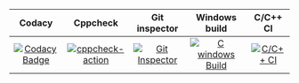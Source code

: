 |Codacy|Cppcheck|Git inspector|Windows build|C/C++ CI|
|:--:|:--:|:--:|:--:|:--:|
|[![Codacy Badge](https://app.codacy.com/project/badge/Grade/5f06332a350e4d62b8fc7388a4543c26)](https://www.codacy.com/gh/Yogendraman/MiniProject/dashboard?utm_source=github.com&amp;utm_medium=referral&amp;utm_content=Yogendraman/MiniProject&amp;utm_campaign=Badge_Grade)|[![cppcheck-action](https://github.com/Yogendraman/MiniProject/actions/workflows/cppcheck.yml/badge.svg)](https://github.com/Yogendraman/MiniProject/actions/workflows/cppcheck.yml)|[![Git Inspector](https://github.com/Yogendraman/MiniProject/actions/workflows/gitinspector.yml/badge.svg)](https://github.com/Yogendraman/MiniProject/actions/workflows/gitinspector.yml)|[![C windows Build](https://github.com/Yogendraman/MiniProject/actions/workflows/windows-build.yml/badge.svg)](https://github.com/Yogendraman/MiniProject/actions/workflows/windows-build.yml)|[![C/C++ CI](https://github.com/Yogendraman/MiniProject/actions/workflows/c-build.yml/badge.svg)](https://github.com/Yogendraman/MiniProject/actions/workflows/c-build.yml)|
